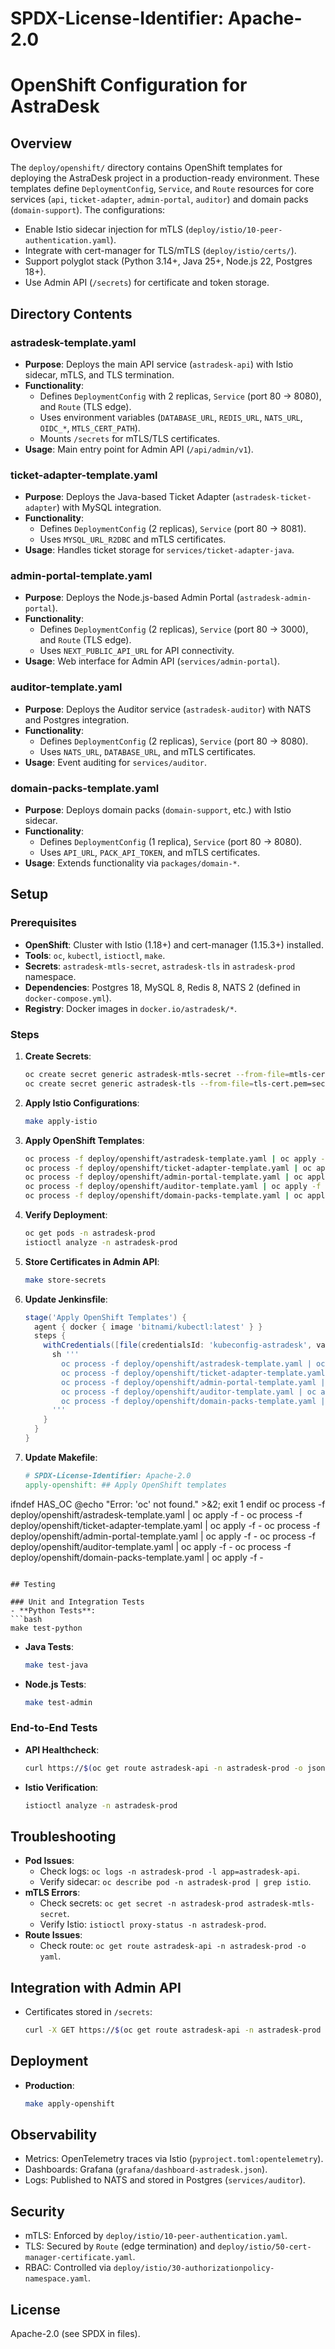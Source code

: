 # SPDX-License-Identifier: Apache-2.0
# OpenShift Configuration for AstraDesk

## Overview

The `deploy/openshift/` directory contains OpenShift templates for deploying the AstraDesk project in a production-ready environment. These templates define `DeploymentConfig`, `Service`, and `Route` resources for core services (`api`, `ticket-adapter`, `admin-portal`, `auditor`) and domain packs (`domain-support`). The configurations:
- Enable Istio sidecar injection for mTLS (`deploy/istio/10-peer-authentication.yaml`).
- Integrate with cert-manager for TLS/mTLS (`deploy/istio/certs/`).
- Support polyglot stack (Python 3.14+, Java 25+, Node.js 22, Postgres 18+).
- Use Admin API (`/secrets`) for certificate and token storage.

## Directory Contents

### astradesk-template.yaml
- **Purpose**: Deploys the main API service (`astradesk-api`) with Istio sidecar, mTLS, and TLS termination.
- **Functionality**:
  - Defines `DeploymentConfig` with 2 replicas, `Service` (port 80 -> 8080), and `Route` (TLS edge).
  - Uses environment variables (`DATABASE_URL`, `REDIS_URL`, `NATS_URL`, `OIDC_*`, `MTLS_CERT_PATH`).
  - Mounts `/secrets` for mTLS/TLS certificates.
- **Usage**: Main entry point for Admin API (`/api/admin/v1`).

### ticket-adapter-template.yaml
- **Purpose**: Deploys the Java-based Ticket Adapter (`astradesk-ticket-adapter`) with MySQL integration.
- **Functionality**:
  - Defines `DeploymentConfig` (2 replicas), `Service` (port 80 -> 8081).
  - Uses `MYSQL_URL_R2DBC` and mTLS certificates.
- **Usage**: Handles ticket storage for `services/ticket-adapter-java`.

### admin-portal-template.yaml
- **Purpose**: Deploys the Node.js-based Admin Portal (`astradesk-admin-portal`).
- **Functionality**:
  - Defines `DeploymentConfig` (2 replicas), `Service` (port 80 -> 3000), and `Route` (TLS edge).
  - Uses `NEXT_PUBLIC_API_URL` for API connectivity.
- **Usage**: Web interface for Admin API (`services/admin-portal`).

### auditor-template.yaml
- **Purpose**: Deploys the Auditor service (`astradesk-auditor`) with NATS and Postgres integration.
- **Functionality**:
  - Defines `DeploymentConfig` (2 replicas), `Service` (port 80 -> 8080).
  - Uses `NATS_URL`, `DATABASE_URL`, and mTLS certificates.
- **Usage**: Event auditing for `services/auditor`.

### domain-packs-template.yaml
- **Purpose**: Deploys domain packs (`domain-support`, etc.) with Istio sidecar.
- **Functionality**:
  - Defines `DeploymentConfig` (1 replica), `Service` (port 80 -> 8080).
  - Uses `API_URL`, `PACK_API_TOKEN`, and mTLS certificates.
- **Usage**: Extends functionality via `packages/domain-*`.

## Setup

### Prerequisites
- **OpenShift**: Cluster with Istio (1.18+) and cert-manager (1.15.3+) installed.
- **Tools**: `oc`, `kubectl`, `istioctl`, `make`.
- **Secrets**: `astradesk-mtls-secret`, `astradesk-tls` in `astradesk-prod` namespace.
- **Dependencies**: Postgres 18, MySQL 8, Redis 8, NATS 2 (defined in `docker-compose.yml`).
- **Registry**: Docker images in `docker.io/astradesk/*`.

### Steps
1. **Create Secrets**:
   ```bash
   oc create secret generic astradesk-mtls-secret --from-file=mtls-cert.pem=secrets/mtls-cert.pem -n astradesk-prod
   oc create secret generic astradesk-tls --from-file=tls-cert.pem=secrets/tls-cert.pem -n astradesk-prod
   ```

2. **Apply Istio Configurations**:
   ```bash
   make apply-istio
   ```

3. **Apply OpenShift Templates**:
   ```bash
   oc process -f deploy/openshift/astradesk-template.yaml | oc apply -f -
   oc process -f deploy/openshift/ticket-adapter-template.yaml | oc apply -f -
   oc process -f deploy/openshift/admin-portal-template.yaml | oc apply -f -
   oc process -f deploy/openshift/auditor-template.yaml | oc apply -f -
   oc process -f deploy/openshift/domain-packs-template.yaml | oc apply -f -
   ```

4. **Verify Deployment**:
   ```bash
   oc get pods -n astradesk-prod
   istioctl analyze -n astradesk-prod
   ```

5. **Store Certificates in Admin API**:
   ```bash
   make store-secrets
   ```

6. **Update Jenkinsfile**:
   ```groovy
   stage('Apply OpenShift Templates') {
     agent { docker { image 'bitnami/kubectl:latest' } }
     steps {
       withCredentials([file(credentialsId: 'kubeconfig-astradesk', variable: 'KUBECONFIG')]) {
         sh '''
           oc process -f deploy/openshift/astradesk-template.yaml | oc apply -f -
           oc process -f deploy/openshift/ticket-adapter-template.yaml | oc apply -f -
           oc process -f deploy/openshift/admin-portal-template.yaml | oc apply -f -
           oc process -f deploy/openshift/auditor-template.yaml | oc apply -f -
           oc process -f deploy/openshift/domain-packs-template.yaml | oc apply -f -
         '''
       }
     }
   }
   ```

7. **Update Makefile**:
   ```makefile
   # SPDX-License-Identifier: Apache-2.0
   apply-openshift: ## Apply OpenShift templates
ifndef HAS_OC
	@echo "Error: 'oc' not found." >&2; exit 1
endif
	oc process -f deploy/openshift/astradesk-template.yaml | oc apply -f -
	oc process -f deploy/openshift/ticket-adapter-template.yaml | oc apply -f -
	oc process -f deploy/openshift/admin-portal-template.yaml | oc apply -f -
	oc process -f deploy/openshift/auditor-template.yaml | oc apply -f -
	oc process -f deploy/openshift/domain-packs-template.yaml | oc apply -f -
   ```

## Testing

### Unit and Integration Tests
- **Python Tests**:
  ```bash
  make test-python
  ```
- **Java Tests**:
  ```bash
  make test-java
  ```
- **Node.js Tests**:
  ```bash
  make test-admin
  ```

### End-to-End Tests
- **API Healthcheck**:
  ```bash
  curl https://$(oc get route astradesk-api -n astradesk-prod -o jsonpath='{.spec.host}')/api/admin/v1/health
  ```
- **Istio Verification**:
  ```bash
  istioctl analyze -n astradesk-prod
  ```

## Troubleshooting
- **Pod Issues**:
  - Check logs: `oc logs -n astradesk-prod -l app=astradesk-api`.
  - Verify sidecar: `oc describe pod -n astradesk-prod | grep istio`.
- **mTLS Errors**:
  - Check secrets: `oc get secret -n astradesk-prod astradesk-mtls-secret`.
  - Verify Istio: `istioctl proxy-status -n astradesk-prod`.
- **Route Issues**:
  - Check route: `oc get route astradesk-api -n astradesk-prod -o yaml`.

## Integration with Admin API
- Certificates stored in `/secrets`:
  ```bash
  curl -X GET https://$(oc get route astradesk-api -n astradesk-prod -o jsonpath='{.spec.host}')/api/admin/v1/secrets/astradesk_mtls -H "Authorization: Bearer ${PACK_API_TOKEN}"
  ```

## Deployment
- **Production**:
  ```bash
  make apply-openshift
  ```

## Observability
- Metrics: OpenTelemetry traces via Istio (`pyproject.toml:opentelemetry`).
- Dashboards: Grafana (`grafana/dashboard-astradesk.json`).
- Logs: Published to NATS and stored in Postgres (`services/auditor`).

## Security
- mTLS: Enforced by `deploy/istio/10-peer-authentication.yaml`.
- TLS: Secured by `Route` (edge termination) and `deploy/istio/50-cert-manager-certificate.yaml`.
- RBAC: Controlled via `deploy/istio/30-authorizationpolicy-namespace.yaml`.

## License
Apache-2.0 (see SPDX in files).

